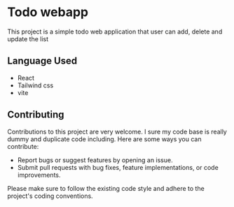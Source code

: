 # Todo webapp

This project is a simple todo web application that user can add, delete and update the list

## Language Used

- React
- Tailwind css
- vite

## Contributing

Contributions to this project are very welcome. I sure my code base is really dummy and duplicate code including. Here are some ways you can contribute:

- Report bugs or suggest features by opening an issue.
- Submit pull requests with bug fixes, feature implementations, or code improvements.

Please make sure to follow the existing code style and adhere to the project's coding conventions.
